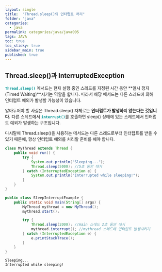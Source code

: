 ```yaml
---
layout: single
title:  "Thread.sleep()의 인터럽트 처리"
folder: "java"
categories:
  - java
permalink: categories/java/java005
tags: JAVA
toc: true
toc_sticky: true
sidebar_main: true
published: true
---
```


## Thread.sleep()과 InterruptedException
<span style="color: rgb(3, 150, 150); font-weight: bold;">`Thread.sleep()`</span> 메서드는 현재 실행 중인 스레드를 지정된 시간 동안 **일시 정지(Timed Waiting)**시키는 역할을 합니다. 따라서 해당 메서드는 다른 스레드에 의해 인터럽트 예외가 발생할 가능성이 있습니다.

알아두어야 할 사실은 Thread.sleep() 자체로는 **인터럽트가 발생하지 않는다는 것입니다.** 다른 스레드에서 <span style="color: rgb(3, 150, 150); font-weight: bold;">`interrupt()`</span>를 호출하면 sleep() 상태에 있는 스레드에서 인터럽트 예외가 발생하는 구조입니다.

다시말해 Thread.sleep()을 사용하는 메서드는 다른 스레드로부터 인터럽트를 받을 수 있기 때문에, 항상 인터럽트 예외를 처리할 준비를 해야 합니다.

```java
class MyThread extends Thread {
    public void run() {
        try {
            System.out.println("Sleeping...");
            Thread.sleep(5000); //5초 동안 대기
        } catch (InterruptedException e) {
            System.out.println("Interrupted while sleeping!");
        }
    }
}

public class SleepInterruptExample {
    public static void main(String[] args) {
        MyThread mythread = new MyThread();
        mythread.start();

        try {
            Thread.sleep(2000); //main 스레드 2초 동안 대기
            mythread.interrupt(); //mythread 스레드에 인터럽트 발생시키기
        } catch (InterruptedException e) {
            e.printStackTrace();
        }
    }
}
```

```
Sleeping...
Interrupted while sleeping!
```